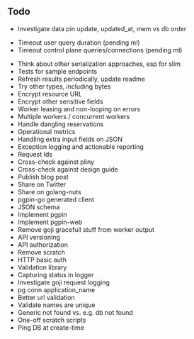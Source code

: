 ## Todo

* Investigate data pin update, updated_at, mem vs db order
- Timeout user query duration (pending ml)
- Timeout control plane queries/connections (pending ml)
* Think about other serialization approaches, esp for slim
* Tests for sample endpoints
* Refresh results periodically, update readme
* Try other types, including bytes
* Encrypt resource URL
* Encrypt other sensitive fields
* Worker leasing and non-looping on errors
* Multiple workers / concurrent workers
* Handle dangling reservations
* Operational metrics
* Handling extra input fields on JSON
* Exception logging and actionable reporting
* Request Ids
* Cross-check against pliny
* Cross-check against design guide
* Publish blog post
* Share on Twitter
* Share on golang-nuts
* pgpin-go generated client
* JSON schema
* Implement pgpin
* Implement pgpin-web
* Remove goji gracefull stuff from worker output
* API versioning
* API authorization
* Remove scratch
* HTTP basic auth
* Validation library
* Capturing status in logger
* Investigate goji request logging
* pg conn application_name
* Better url validation
* Validate names are unique
* Generic not found vs. e.g. db not found
* One-off scratch scripts
* Ping DB at create-time
